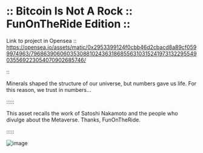 # :: Bitcoin Is Not A Rock :: FunOnTheRide Edition ::

Link to project in Opensea ::
https://opensea.io/assets/matic/0x2953399124f0cbb46d2cbacd8a89cf0599974963/79686390606035308810243631868556310315241973132295549035569223054070902685746/

::

Minerals shaped the structure of our universe, but numbers gave us life. For this reason, we trust in numbers...

:::::

This asset recalls the work of Satoshi Nakamoto and the people who divulge about the Metaverse. Thanks, FunOnTheRide.

:::::

![image](https://user-images.githubusercontent.com/96759911/149958420-f3fec846-fdf8-4620-8308-5d934384370a.png)
